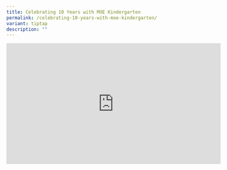 ```yaml
---
title: Celebrating 10 Years with MOE Kindergarten
permalink: /celebrating-10-years-with-moe-kindergarten/
variant: tiptap
description: ""
---
```

<div class="iframe-wrapper">
<iframe height="315" width="560" allowfullscreen="true" frameborder="0" src="https://www.youtube.com/embed/9pof5UnN2rE?si=m114Zoq-PPSIj5Ak"></iframe>
</div>
<p></p>
